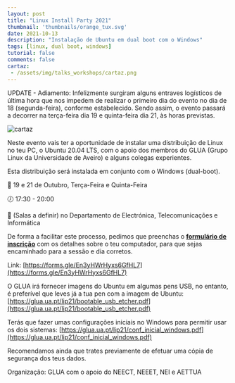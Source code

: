 ```yaml
---
layout: post
title: "Linux Install Party 2021"
thumbnail: 'thumbnails/orange_tux.svg'
date: 2021-10-13
description: "Instalação de Ubuntu em dual boot com o Windows"
tags: [linux, dual boot, windows]
tutorial: false
comments: false
cartaz: 
 - /assets/img/talks_workshops/cartaz.png
---
```


UPDATE - Adiamento: 
Infelizmente surgiram alguns entraves logísticos de última hora que nos impedem de realizar o primeiro dia do evento no dia de 18 (segunda-feira), conforme estabelecido. Sendo assim, o evento passará a decorrer na terça-feira dia 19 e quinta-feira dia 21, às horas previstas.

![cartaz](/img/talks_workshops/cartaz.png)


Neste evento vais ter a oportunidade de instalar uma distribuição de Linux no teu PC, o Ubuntu 20.04 LTS, com o apoio dos membros do GLUA (Grupo Linux da Universidade de Aveiro) e alguns colegas experientes.

Esta distribuição será instalada em conjunto com o Windows (dual-boot).

📆 19 e 21 de Outubro, Terça-Feira e Quinta-Feira

🕖 17:30 - 20:00

📍 (Salas a definir) no Departamento de Electrónica, Telecomunicações e Informática

De forma a facilitar este processo, pedimos que preenchas o [**formulário de inscrição**](https://forms.gle/En3yHWrHyxs6GfHL7) com os detalhes sobre o teu computador, para que sejas encaminhado para a sessão e dia corretos.

Link: [https://forms.gle/En3yHWrHyxs6GfHL7](https://forms.gle/En3yHWrHyxs6GfHL7)


O GLUA irá fornecer imagens do Ubuntu em algumas pens USB, no entanto, é preferível que leves já a tua pen com a imagem de Ubuntu:
 [https://glua.ua.pt/lip21/bootable_usb_etcher.pdf](https://glua.ua.pt/lip21/bootable_usb_etcher.pdf)

Terás que fazer umas configurações iniciais no Windows para permitir usar os dois sistemas:
[https://glua.ua.pt/lip21/conf_inicial_windows.pdf](https://glua.ua.pt/lip21/conf_inicial_windows.pdf)

Recomendamos ainda que trates previamente de efetuar uma cópia de segurança dos teus dados.

Organização: GLUA com o apoio do NEECT, NEEET, NEI e AETTUA
